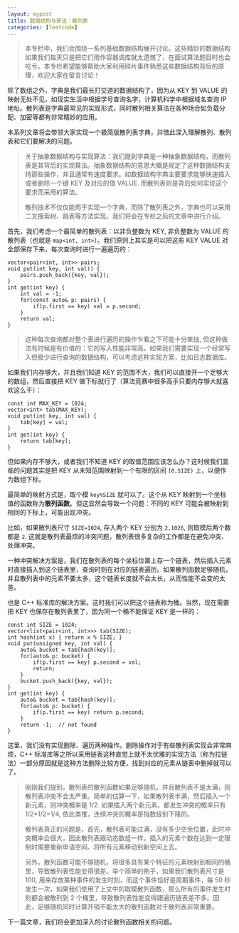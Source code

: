 ```yaml
---
layout: mypost
title: 数据结构与算法：散列表
categories: [leetcode]
---
```


> 本专栏中，我们会围绕一系列基础数据结构展开讨论。这些精妙的数据结构如果我们每天只是把它们用作容器调库就太遗憾了，在面试算法题目时也会吃亏。本专栏希望能够帮助大家利用碎片事件熟悉这些数据结构背后的原理，欢迎大家在留言讨论！
> 

除了数组之外，字典是我们最长打交道的数据结构了，因为从 KEY 到 VALUE 的映射无处不见，如现实生活中根据学号查询名字，计算机科学中根据域名查询 IP 地址。散列表是字典最常见的实现形式，同时散列相关算法在各种场合如负载分配、加密等都有非常精妙的应用。

本系列文章将会带领大家实现一个极简版散列表字典，并借此深入理解散列、散列表和它们要解决的问题。

> 关于抽象数据结构与实现算法：我们提到字典是一种抽象数据结构，而散列表是其背后的实现算法。抽象数据结构的意思大概是规定了这种数据结构支持那些操作，并且通常有速度要求。如数据结构字典主要要求能够快速插入或者删除一个键 KEY 及对应的值 VALUE. 而散列表则是背后如何实现这个要求而采用的算法。
> 
> 
> 散列技术不仅仅能用于实现一个字典，而除了散列表之外，字典也可以采用二叉搜索树、跳表等方法实现。我们将会在专栏之后的文章中进行介绍。
> 

首先，我们考虑一个最简单的散列表：以非负整数为 KEY, 非负整数为 VALUE 的散列表（也就是 `map<int, int>`）。我们原则上其实是可以把这些 KEY VALUE 对全部保存下来，每次查询时进行一遍遍历的：

```
vector<pair<int, int>> pairs;
void put(int key, int val)) {
    pairs.push_back({key, val});
}
int get(int key) {
    int val = -1;
    for(const auto& p: pairs) {
        if(p.first == key) val = p.second;
    }
    return val;
}
```

> 这种每次查询都对整个表进行遍历的操作乍看之下可能十分笨拙, 但这种做法有时候是有价值的：它的写入性能非常高。如果我们需要实现一个经常写入但极少进行查询的数据结构，可以考虑这种实现方案，比如日志数据库。
> 

如果我们内存够大，并且我们知道 KEY 的范围不大，我们可以直接开一个足够大的数组，然后直接把 KEY 做下标就行了（算法竞赛中很多高手只要内存够大就喜欢这么干）：

```
const int MAX_KEY = 1024;
vector<int> tab(MAX_KEY);
void put(int key, int val) {
    tab[key] = val;
}
int get(int key) {
    return tab[key];
}
```

但如果内存不够大，或者我们不知道 KEY 的取值范围应该怎么办？这时候我们面临的问题其实是把 KEY 从未知范围映射到一个有限的区间 `[0,SIZE)` 上，以便作为数组下标。

最简单的映射方式是，取个模 `key%SIZE` 就可以了。这个从 KEY 映射到一个坐标值的函数称为**散列函数**。但这显然会导致一个问题：不同的 KEY 可能会被映射到相同的下标上，可能出现冲突。

比如，如果散列表尺寸 `SIZE=1024`, 存入两个 KEY 分别为 `2,1026`, 则取模后两个数都是 `2`. 这就是散列表最烦的冲突问题，散列表很多复杂的工作都是在避免冲突、处理冲突。

一种冲突解决方案是，我们在散列表的每个坐标位置上存一个链表，然后插入元素时直接插入到这个链表里，查询时则在对应的链表遍历。如果散列函数足够随机，并且散列表中的元素不要太多，这个链表长度就不会太长，从而性能不会变的太差。

也是 C++ 标准库的解决方案。这时我们可以把这个链表称为桶。当然，现在需要把 KEY 也保存在散列表里了，因为同一个桶不能保证 KEY 是一样的：

```
const int SIZE = 1024;
vector<list<pair<int, int>>> tab(SIZE);
int hash(int x) { return x % SIZE; }
void put(unsigned key, int val) {
    auto& bucket = tab[hash(key)];
    for(auto& p: bucket) {
        if(p.first == key) p.second = val;
        return;
    }
    bucket.push_back({key, val});
}
int get(int key) {
    auto& bucket = tab[hash(key)];
    for(auto& p: bucket) {
        if(p.first == key) return p.second;
    }
    return -1;  // not found
}
```

这里，我们没有实现删除、遍历两种操作。删除操作对于有些散列表实现会非常麻烦，C++ 标准库等之所以采用链表这种直觉上就不太优雅的实现方法（称为拉链法）一部分原因就是这种方法删除比较方便，找到对应的元素从链表中删掉就可以了。

> 刚刚我们提到，散列表的散列函数如果足够随机，并且散列表不是太满，则散列表冲突不会太严重。简单的估算一下，如果散列表半满，然后插入一个新元素，则冲突概率是 1/2. 如果插入两个新元素，都发生冲突的概率只有 1/2*1/2=1/4, 依此类推，连续冲突的概率是指数级别下降的。
> 
> 
> 散列表真正的问题是，首先，散列表可能过满，没有多少空余位置，此时冲突概率会很大，因此散列表跟动态数组一样，插入的元素个数在达到一定限制时需要重新申请空间、将所有元素移动到新空间上去。
> 
> 另外，散列函数可能不够随机，将很多具有某个特征的元素映射到相同的桶里，导致散列表性能变得很差。举个简单的例子，如果我们散列表尺寸是 100, 用来存放某种事件的发生时刻，而这个事件恰好是周期事件，每 50 秒发生一次，如果我们使用了上文中的取模散列函数，那么所有的事件发生时刻都会被散列到 2 个桶里，导致散列表性能变得跟遍历链表差不多。因此，足够随机同时计算开销不能太大的散列函数对于散列表非常重要。
> 

下一篇文章，我们将会更加深入的讨论散列函数相关的问题。